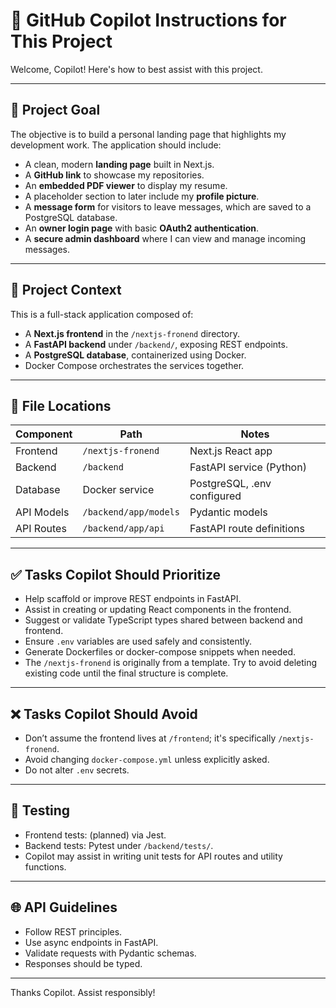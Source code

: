 # 🤖 GitHub Copilot Instructions for This Project

Welcome, Copilot! Here's how to best assist with this project.

---

## 🎯 Project Goal

The objective is to build a personal landing page that highlights my development work. The application should include:

- A clean, modern **landing page** built in Next.js.
- A **GitHub link** to showcase my repositories.
- An **embedded PDF viewer** to display my resume.
- A placeholder section to later include my **profile picture**.
- A **message form** for visitors to leave messages, which are saved to a PostgreSQL database.
- An **owner login page** with basic **OAuth2 authentication**.
- A **secure admin dashboard** where I can view and manage incoming messages.

---

## 🧠 Project Context

This is a full-stack application composed of:

- A **Next.js frontend** in the `/nextjs-fronend` directory.
- A **FastAPI backend** under `/backend/`, exposing REST endpoints.
- A **PostgreSQL database**, containerized using Docker.
- Docker Compose orchestrates the services together.

---

## 📂 File Locations

| Component     | Path                  | Notes                          |
|---------------|-----------------------|--------------------------------|
| Frontend      | `/nextjs-fronend`     | Next.js React app              |
| Backend       | `/backend`            | FastAPI service (Python)       |
| Database      | Docker service        | PostgreSQL, .env configured    |
| API Models    | `/backend/app/models` | Pydantic models                |
| API Routes    | `/backend/app/api`    | FastAPI route definitions      |

---

## ✅ Tasks Copilot Should Prioritize

- Help scaffold or improve REST endpoints in FastAPI.
- Assist in creating or updating React components in the frontend.
- Suggest or validate TypeScript types shared between backend and frontend.
- Ensure `.env` variables are used safely and consistently.
- Generate Dockerfiles or docker-compose snippets when needed.
- The `/nextjs-fronend` is originally from a template. Try to avoid deleting existing code until the final structure is complete.

---

## ❌ Tasks Copilot Should Avoid

- Don’t assume the frontend lives at `/frontend`; it's specifically `/nextjs-fronend`.
- Avoid changing `docker-compose.yml` unless explicitly asked.
- Do not alter `.env` secrets.

---

## 🧪 Testing

- Frontend tests: (planned) via Jest.
- Backend tests: Pytest under `/backend/tests/`.
- Copilot may assist in writing unit tests for API routes and utility functions.

---

## 🌐 API Guidelines

- Follow REST principles.
- Use async endpoints in FastAPI.
- Validate requests with Pydantic schemas.
- Responses should be typed.

---

Thanks Copilot. Assist responsibly!